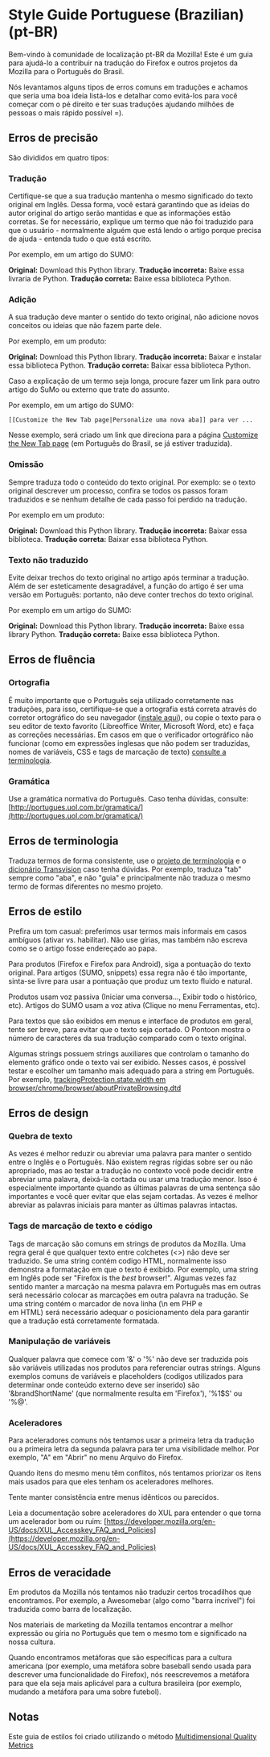 # Style Guide Portuguese (Brazilian) (pt-BR)

Bem-vindo à comunidade de localização pt-BR da Mozilla! Este é um guia para ajudá-lo a contribuir na tradução do Firefox e outros projetos da Mozilla para o Português do Brasil.

Nós levantamos alguns tipos de erros comuns em traduções e achamos que seria uma boa ideia listá-los e detalhar como evitá-los para você começar com o pé direito e ter suas traduções ajudando milhões de pessoas o mais rápido possível =).

## Erros de precisão

São divididos em quatro tipos:

### Tradução

Certifique-se que a sua tradução mantenha o mesmo significado do texto original em Inglês. Dessa forma, você estará garantindo que as ideias do autor original do artigo serão mantidas e que as informações estão corretas. Se for necessário, explique um termo que não foi traduzido para que o usuário - normalmente alguém que está lendo o artigo porque precisa de ajuda - entenda tudo o que está escrito.

Por exemplo, em um artigo do SUMO:

**Original:** Download this Python library.
**Tradução incorreta:** Baixe essa livraria de Python.
**Tradução correta:** Baixe essa biblioteca Python.

### Adição

A sua tradução deve manter o sentido do texto original, não adicione novos conceitos ou ideias que não fazem parte dele.

Por exemplo, em um produto:

**Original:** Download this Python library.
**Tradução incorreta:** Baixar e instalar essa biblioteca Python.
**Tradução correta:** Baixar essa biblioteca Python.

Caso a explicação de um termo seja longa, procure fazer um link para outro artigo do SuMo ou externo que trate do assunto.

Por exemplo, em um artigo do SUMO:

`[[Customize the New Tab page|Personalize uma nova aba]] para ver ...`

Nesse exemplo, será criado um link que direciona para a página [Customize the New Tab page](https://wiki.mozilla.org/index.php?title=Customize_the_New_Tab_page&action=edit&redlink=1) (em Português do Brasil, se já estiver traduzida).

### Omissão

Sempre traduza todo o conteúdo do texto original. Por exemplo: se o texto original descrever um processo, confira se todos os passos foram traduzidos e se nenhum detalhe de cada passo foi perdido na tradução.

Por exemplo em um produto:

**Original:** Download this Python library.
**Tradução incorreta:** Baixar essa biblioteca.
**Tradução correta:** Baixar essa biblioteca Python.

### Texto não traduzido

Evite deixar trechos do texto original no artigo após terminar a tradução. Além de ser esteticamente desagradável, a função do artigo é ser uma versão em Portuguẽs: portanto, não deve conter trechos do texto original.

Por exemplo em um artigo do SUMO:

**Original:** Download this Python library.
**Tradução incorreta:** Baixe essa library Python.
**Tradução correta:** Baixe essa biblioteca Python.

## Erros de fluência

### Ortografia

É muito importante que o Português seja utilizado corretamente nas traduções, para isso, certifique-se que a ortografia está correta através do corretor ortográfico do seu navegador ([instale aqui](https://addons.mozilla.org/pt-br/firefox/language-tools)), ou copie o texto para o seu editor de texto favorito (Libreoffice Writer, Microsoft Word, etc) e faça as correções necessárias. Em casos em que o verificador ortográfico não funcionar (como em expressões inglesas que não podem ser traduzidas, nomes de variáveis, CSS e tags de marcação de texto) [consulte a terminologia](https://pontoon.mozilla.org/terminology/).

### Gramática

Use a gramática normativa do Português. Caso tenha dúvidas, consulte: [http://portugues.uol.com.br/gramatica/](http://portugues.uol.com.br/gramatica/)

## Erros de terminologia

Traduza termos de forma consistente, use o [projeto de terminologia](https://pontoon.mozilla.org/terminology/) e o [dicionário Transvision](https://transvision.mozfr.org/) caso tenha dúvidas. Por exemplo, traduza "tab" sempre como "aba", e não "guia" e principalmente não traduza o mesmo termo de formas diferentes no mesmo projeto.

## Erros de estilo

Prefira um tom casual: preferimos usar termos mais informais em casos ambíguos (ativar vs. habilitar). Não use gírias, mas também não escreva como se o artigo fosse endereçado ao papa.

Para produtos (Firefox e Firefox para Android), siga a pontuação do texto original. Para artigos (SUMO, snippets) essa regra não é tão importante, sinta-se livre para usar a pontuação que produz um texto fluido e natural.

Produtos usam voz passiva (Iniciar uma conversa…, Exibir todo o histórico, etc). Artigos do SUMO usam a voz ativa (Clique no menu Ferramentas, etc).

Para textos que são exibidos em menus e interface de produtos em geral, tente ser breve, para evitar que o texto seja cortado. O Pontoon mostra o número de caracteres da sua tradução comparado com o texto original.

Algumas strings possuem strings auxiliares que controlam o tamanho do elemento gráfico onde o texto vai ser exibido. Nesses casos, é possível testar e escolher um tamanho mais adequado para a string em Português. Por exemplo, [trackingProtection.state.width em browser/chrome/browser/aboutPrivateBrowsing.dtd](https://pontoon.mozilla.org/pt-BR/firefox-aurora/browser/chrome/browser/aboutPrivateBrowsing.dtd/)

## Erros de design

### Quebra de texto

As vezes é melhor reduzir ou abreviar uma palavra para manter o sentido entre o Inglês e o Português. Não existem regras rígidas sobre ser ou não apropriado, mas ao testar a tradução no contexto você pode decidir entre abreviar uma palavra, deixá-la cortada ou usar uma tradução menor. Isso é especialmente importante quando as últimas palavras de uma sentença são importantes e você quer evitar que elas sejam cortadas. As vezes é melhor abreviar as palavras iniciais para manter as últimas palavras intactas.

### Tags de marcação de texto e código

Tags de marcação são comuns em strings de produtos da Mozilla. Uma regra geral é que qualquer texto entre colchetes (<>) não deve ser traduzido. Se uma string contém codigo HTML, normalmente isso demonstra a formatação em que o texto é exibido. Por exemplo, uma string em Inglês pode ser "Firefox is the <em>best</em> browser!". Algumas vezes faz sentido manter a marcação na mesma palavra em Português mas em outras será necessário colocar as marcações em outra palavra na tradução. Se uma string contém o marcador de nova linha (\n em PHP e <br> em HTML) será necessário adequar o posicionamento dela para garantir que a tradução está corretamente formatada.

### Manipulação de variáveis

Qualquer palavra que comece com '&' o '%' não deve ser traduzida pois são variáveis utilizadas nos produtos para referenciar outras strings. Alguns exemplos comuns de variáveis e placeholders (codigos utilizados para determinar onde conteúdo externo deve ser inserido) são '&brandShortName' (que normalmente resulta em 'Firefox'), '%1$S' ou '%@'.

### Aceleradores

Para aceleradores comuns nós tentamos usar a primeira letra da tradução ou a primeira letra da segunda palavra para ter uma visibilidade melhor. Por exemplo, "A" em "Abrir" no menu Arquivo do Firefox.

Quando itens do mesmo menu têm conflitos, nós tentamos priorizar os itens mais usados para que eles tenham os aceleradores melhores.

Tente manter consistência entre menus idênticos ou parecidos.

Leia a documentação sobre aceleradores do XUL para entender o que torna um acelerador bom ou ruim: [https://developer.mozilla.org/en-US/docs/XUL_Accesskey_FAQ_and_Policies](https://developer.mozilla.org/en-US/docs/XUL_Accesskey_FAQ_and_Policies)

## Erros de veracidade

Em produtos da Mozilla nós tentamos não traduzir certos trocadilhos que encontramos. Por exemplo, a Awesomebar (algo como "barra incrivel") foi traduzida como barra de localização.

Nos materiais de marketing da Mozilla tentamos encontrar a melhor expressão ou gíria no Português que tem o mesmo tom e significado na nossa cultura.

Quando encontramos metáforas que são específicas para a cultura americana (por exemplo, uma metáfora sobre baseball sendo usada para descrever uma funcionalidade do Firefox), nós reescrevemos a metáfora para que ela seja mais aplicável para a cultura brasileira (por exemplo, mudando a metáfora para uma sobre futebol).

## Notas

Este guia de estilos foi criado utilizando o método [Multidimensional Quality Metrics](http://www.qt21.eu/mqm-definition/issues-list-2015-12-30.html)
